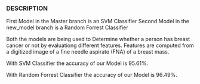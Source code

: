 ### DESCRIPTION

First Model in the Master branch is an SVM Classifier
Second Model in the new_model branch is a Random Forrest Classifier

Both the models are being used to Determine whether a person has breast cancer or not by evaluationg different features.
Features are computed from a digitized image of a fine needle aspirate (FNA) of a breast mass.

With SVM Classifier the accuracy of our Model is 95.61%.

With Random Forrest Classifier the accuracy of our Model is 96.49%.
